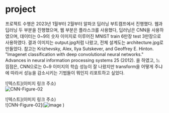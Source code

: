 # project
프로젝트 수행은 2023년 1월부터 2월부터 알파코 딥러닝 부트캠프에서 진행했다. 웹과 딥러닝 두 부분을 진행했으며, 웹 부분은 플라스크를 사용했다, 딥러닝은 CNN을 사용하였으며, 데이터는 0~9의 숫자 이미지로 이루어진 MNIST train 6만장 test 3만장으로 사용하였다. 결과 이미지는 output.jpg처럼 나왔고, 전체 설계도는 architecture.jpg로 만들었다. 참고는 Krizhevsky, Alex, Ilya Sutskever, and Geoffrey E. Hinton. "Imagenet classification with deep convolutional neural networks." Advances in neural information processing systems 25 (2012). 을 하였고, 느낌점은, CNN으로는 0~9 이미지의 학습 성능이 잘 나왔지만 transform을 어떻게 주냐에 따라서 성능을 감소시키는 기법들이 뭐인지 리포트하고 싶었다.

![텍스트](이미지 링크 주소) <br>
![CNN-Figure-02](![image](https://github.com/kieunseo/project/assets/161268857/0a13673e-b4d7-4fc7-af71-32128cc8fc69)
)


![텍스트](이미지 링크 주소) <br>
![CNN-Figure-02](![image](![image](https://github.com/kieunseo/project/assets/161268857/8b39dc1c-3ae1-44b1-8692-03105a178b35)
)
)

